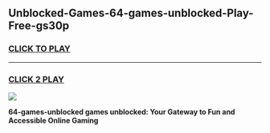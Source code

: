 
## Unblocked-Games-64-games-unblocked-Play-Free-gs30p
<h3>
<a href="https://premium76.site?title=64-games-unblocked&ref=20M">CLICK TO PLAY</a></h3>
<hr>

<h3>
<a href="https://premium76.site?title=64-games-unblocked&ref=20M">CLICK 2 PLAY</a>
  
</h3>

<a href="https://premium76.site?title=64-games-unblocked&ref=19M"><img src="https://clearcache.store/games.png"></a>


**64-games-unblocked games unblocked: Your Gateway to Fun and Accessible Online Gaming**
